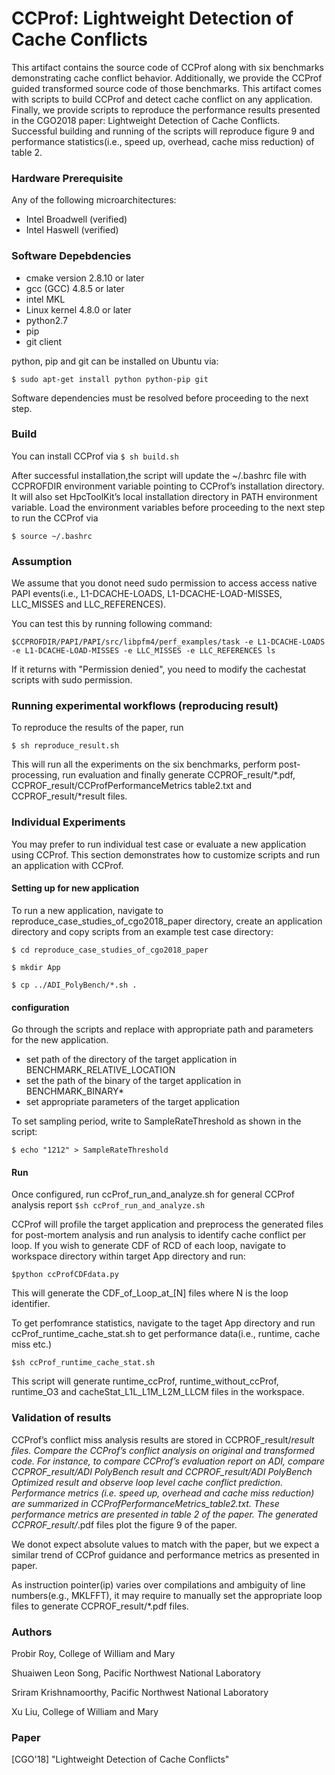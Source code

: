 # CCProf: Lightweight Detection of Cache Conflicts

This artifact contains the source code of CCProf along
with six benchmarks demonstrating cache conflict behavior. Additionally, we provide the CCProf guided transformed source code of those benchmarks. This artifact
comes with scripts to build CCProf and detect cache
conflict on any application. Finally, we provide scripts
to reproduce the performance results presented in the
CGO2018 paper: Lightweight Detection of Cache Conflicts. Successful building and running of the scripts will
reproduce figure 9 and performance statistics(i.e., speed
up, overhead, cache miss reduction) of table 2.

### Hardware Prerequisite ###
Any of the following microarchitectures:
* Intel Broadwell (verified)
* Intel Haswell (verified)
    
### Software Depebdencies  ###
* cmake version 2.8.10 or later
* gcc (GCC) 4.8.5 or later
* intel MKL
* Linux kernel 4.8.0 or later
* python2.7
* pip
* git client

python, pip and git can be installed on Ubuntu via:

`$ sudo apt-get install python python-pip git`

Software dependencies must be resolved before proceeding to the next step.

### Build  ###
You can install CCProf via
`$ sh build.sh`

After successful installation,the script will update the ~/.bashrc file with CCPROFDIR
environment variable pointing to CCProf’s installation
directory. It will also set HpcToolKit’s local installation
directory in PATH environment variable. Load the environment variables before proceeding to the next step to
run the CCProf via

`$ source ~/.bashrc`

### Assumption ###
We assume that you donot need sudo permission to access access native PAPI events(i.e., L1-DCACHE-LOADS, L1-DCACHE-LOAD-MISSES, LLC_MISSES and LLC_REFERENCES). 

You can test this by running following command:

`$CCPROFDIR/PAPI/PAPI/src/libpfm4/perf_examples/task -e L1-DCACHE-LOADS -e L1-DCACHE-LOAD-MISSES -e LLC_MISSES -e LLC_REFERENCES ls`

If it returns with "Permission denied", you need to modify the cachestat scripts with sudo permission. 

### Running experimental workflows (reproducing result) ###
To reproduce the results of the paper, run

`$ sh reproduce_result.sh`

This will run all the experiments on the six benchmarks, perform post-processing, run
evaluation and finally generate CCPROF_result/*.pdf, CCPROF_result/CCProfPerformanceMetrics table2.txt
and CCPROF_result/*result files.

### Individual Experiments ###
You may prefer to run individual test case or evaluate a new application using CCProf. This section demonstrates how to customize scripts and run an application with CCProf.

#### Setting up for new application ####
To run a new application, navigate to reproduce_case_studies_of_cgo2018_paper directory, create an application directory and copy scripts from an example test case directory:

`$ cd reproduce_case_studies_of_cgo2018_paper`

`$ mkdir App`

`$ cp ../ADI_PolyBench/*.sh .`

#### configuration ####
Go through the scripts and replace with appropriate path and parameters for the new application.

* set path of the directory of the target application in BENCHMARK_RELATIVE_LOCATION 
* set the path of the binary of the target application in BENCHMARK_BINARY*
* set appropriate parameters of the target application

To set sampling period, write to SampleRateThreshold as shown in the script:

`$ echo "1212" > SampleRateThreshold`

#### Run ####
Once configured, run ccProf_run_and_analyze.sh for general CCProf analysis report
`$sh ccProf_run_and_analyze.sh`

CCProf will profile the target application and preprocess the generated files for post-mortem analysis and run analysis to identify cache conflict per loop. If you wish to generate CDF of RCD of each loop, navigate to workspace directory within target App directory and run:

`$python ccProfCDFdata.py`

This will generate the CDF_of_Loop_at_[N] files where N is the loop identifier.

To get perfomrance statistics, navigate to the taget App directory and run ccProf_runtime_cache_stat.sh to get performance data(i.e., runtime, cache miss etc.)

`$sh ccProf_runtime_cache_stat.sh`
 
This script will generate runtime_ccProf, runtime_without_ccProf, runtime_O3 and cacheStat_L1L_L1M_L2M_LLCM files in the workspace.

### Validation of results ###
CCProf’s conflict miss analysis results are stored in
CCPROF_result/*result files. Compare the CCProf’s
conflict analysis on original and transformed code. For
instance, to compare CCProf’s evaluation report on
ADI, compare CCPROF_result/ADI PolyBench result
and CCPROF_result/ADI PolyBench Optimized result
and observe loop level cache conflict prediction. Performance metrics (i.e. speed up, overhead and cache
miss reduction) are summarized in CCProfPerformanceMetrics_table2.txt. These performance metrics
are presented in table 2 of the paper. The generated
CCPROF_result/*.pdf files plot the figure 9 of the paper.

We donot expect absolute values to match with the paper, but we expect a similar trend of CCProf guidance and performance metrics as presented in paper. 

As instruction pointer(ip) varies over compilations and
ambiguity of line numbers(e.g., MKLFFT), it may require to manually set the appropriate loop files to generate CCPROF_result/*.pdf files.

### Authors ###

Probir Roy, College of William and Mary

Shuaiwen Leon Song, Pacific Northwest National Laboratory

Sriram Krishnamoorthy, Pacific Northwest National Laboratory

Xu Liu, College of William and Mary

### Paper ###
[CGO'18] "Lightweight Detection of Cache Conflicts"
